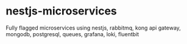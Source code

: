 # nestjs-microservices
Fully flagged microservices using nestjs, rabbitmq, kong api gateway, mongodb, postgresql, queues, grafana, loki, fluentbit
